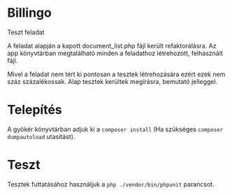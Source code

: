 # Billingo
Teszt feladat

A feladat alapján a kapott document_list.php fájl került refaktorálásra. 
Az app könyvtárban megtalálható minden a feladathoz létrehozott, felhasznált fájl. 

Mivel a feladat nem tért ki pontosan a tesztek létrehozására ezért ezek nem száz százalékossak.
Alap tesztek kerültek megírásra, bemutató jelleggel.

# Telepítés
A gyökér könyvtárban adjuk ki a `composer install` (Ha szükséges `composer dumpautoload` utasítást). 

# Teszt
Tesztek futtatásához használjuk a `php ./vendor/bin/phpunit` parancsot.
